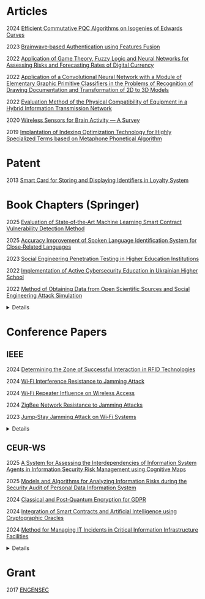 # Articles

2024 [Efficient Commutative PQC Algorithms on Isogenies of Edwards Curves](Efficient-Commutative-PQC-Algorithms-on-Isogenies-of-Edwards-Curves)

2023 [Brainwave‐based Authentication using Features Fusion](Brainwave‐based-Authentication-using-Features-Fusion)

2022 [Application of Game Theory, Fuzzy Logic and Neural Networks for Assessing Risks and Forecasting Rates of Digital Currency](Application-of-Game-Theory,-Fuzzy-Logic-and-Neural-Networks-for-Assessing-Risks-and-Forecasting-Rates-of-Digital-Currency)

2022 [Application of a Convolutional Neural Network with a Module of Elementary Graphic Primitive Classifiers in the Problems of Recognition of Drawing Documentation and Transformation of 2D to 3D Models](Application-of-a-Convolutional-Neural-Network-with-a-Module-of-Elementary-Graphic-Primitive-Classifiers-in-the-Problems-of-Recognition-of-Drawing-Documentation-and-Transformation-of-2D-to-3D-Models)

2022 [Evaluation Method of the Physical Compatibility of Equipment in a Hybrid Information Transmission Network](Evaluation-Method-of-the-Physical-Compatibility-of-Equipment-in-a-Hybrid-Information-Transmission-Network)

2020 [Wireless Sensors for Brain Activity — A Survey](Wireless-Sensors-for-Brain-Activity-—-A-Survey)

2019 [Implantation of Indexing Optimization Technology for Highly Specialized Terms based on Metaphone Phonetical Algorithm](Implantation-of-Indexing-Optimization-Technology-for-Highly-Specialized-Terms-based-on-Metaphone-Phonetical-Algorithm)

# Patent

2013 [Smart Card for Storing and Displaying Identifiers in Loyalty System](Smart-Card-for-Storing-and-Displaying-Identifiers-in-Loyalty-System)

# Book Chapters (Springer)

2025 [Evaluation of State‐of‐the‐Art Machine Learning Smart Contract Vulnerability Detection Method](Evaluation-of-State‐of‐the‐Art-Machine-Learning-Smart-Contract-Vulnerability-Detection-Method)

2025 [Accuracy Improvement of Spoken Language Identification System for Close‐Related Languages](Accuracy-Improvement-of-Spoken-Language-Identification-System-for-Close‐Related-Languages)

2023 [Social Engineering Penetration Testing in Higher Education Institutions](Social-Engineering-Penetration-Testing-in-Higher-Education-Institutions)

2022 [Implementation of Active Cybersecurity Education in Ukrainian Higher School](Implementation-of-Active-Cybersecurity-Education-in-Ukrainian-Higher-School)

2022 [Method of Obtaining Data from Open Scientific Sources and Social Engineering Attack Simulation](Method-of-Obtaining-Data-from-Open-Scientific-Sources-and-Social-Engineering-Attack-Simulation)

<details>

2022 [Transferability Evaluation of Speech Emotion Recognition Between Different Languages](Transferability-Evaluation-of-Speech-Emotion-Recognition-Between-Different-Languages)

2021 [Authentication System by Human Brainwaves using Machine Learning and Artificial Intelligence](Authentication-System-by-Human-Brainwaves-using-Machine-Learning-and-Artificial-Intelligence)

2021 [Automated Pipeline for Training Dataset Creation from Unlabeled Audios for Automatic Speech Recognition](Automated-Pipeline-for-Training-Dataset-Creation-from-Unlabeled-Audios-for-Automatic-Speech-Recognition)

2020 [Experimental Evaluation of Phishing Attack on High School Students](Experimental-Evaluation-of-Phishing-Attack-on-High-School-Students)

2020 [Deduplication Method for Ukrainian Last Names, Medicinal Names, and Toponyms based on Metaphone Phonetic Algorithm](Deduplication-Method-for-Ukrainian-Last-Names,-Medicinal-Names,-and-Toponyms-based-on-Metaphone-Phonetic-Algorithm)

2020 [Development and Operation Analysis of Spectrum Monitoring Subsystem 2.4–2.5 GHz Range](Development-and-Operation-Analysis-of-Spectrum-Monitoring-Subsystem-2.4–2.5-GHz-Range)

2019 [Investigation of the IoT Device Lifetime with Secure Data Transmission](Investigation-of-the-IoT-Device-Lifetime-with-Secure-Data-Transmission)

2019 [Implementation of Active Learning in the Master’s Program on Cybersecurity](Implementation-of-Active-Learning-in-the-Master’s-Program-on-Cybersecurity)

</details>

# Conference Papers

## IEEE

2024 [Determining the Zone of Successful Interaction in RFID Technologies](Determining-the-Zone-of-Successful-Interaction-in-RFID-Technologies)

2024 [Wi‐Fi Interference Resistance to Jamming Attack](Wi‐Fi-Interference-Resistance-to-Jamming-Attack)

2024 [Wi‐Fi Repeater Influence on Wireless Access](Wi‐Fi-Repeater-Influence-on-Wireless-Access)

2024 [ZigBee Network Resistance to Jamming Attacks](ZigBee-Network-Resistance-to-Jamming-Attacks)

2023 [Jump‐Stay Jamming Attack on Wi‐Fi Systems](Jump‐Stay-Jamming-Attack-on-Wi‐Fi-Systems)

<details>

2023 [Bluetooth Low‐Energy Beacon Resistance to Jamming Attack](Bluetooth-Low‐Energy-Beacon-Resistance-to-Jamming-Attack)

2023 [Method for Increasing the Various Sources Data Consistency for IoT Sensors](Method-for-Increasing-the-Various-Sources-Data-Consistency-for-IoT-Sensors)

2023 [Problematic Issues of the Accelerating Lens Deployment](Problematic-Issues-of-the-Accelerating-Lens-Deployment)

2022 [Video Channel Suppression Method of Unmanned Aerial Vehicles](Video-Channel-Suppression-Method-of-Unmanned-Aerial-Vehicles)

2022 [Assessing Approaches of IT Infrastructure Audit](Assessing-Approaches-of-IT-Infrastructure-Audit)

2022 [Analysis of Ways and Methods of Increasing the Availability of Information in Distributed Information Systems](Analysis-of-Ways-and-Methods-of-Increasing-the-Availability-of-Information-in-Distributed-Information-Systems)

2022 [Technology of Location Hiding by Spoofing the Mobile Operator IP Address](Technology-of-Location-Hiding-by-Spoofing-the-Mobile-Operator-IP-Address)

2022 [Performing Sniffing and Spoofing Attack Against ADS‐B and Mode S using Software Define Radio](Performing-Sniffing-and-Spoofing-Attack-Against-ADS‐B-and-Mode-S-using-Software-Define-Radio)

2021 [Sentence Segmentation from Unformatted Text using Language Modeling and Sequence Labeling Approaches](Sentence-Segmentation-from-Unformatted-Text-using-Language-Modeling-and-Sequence-Labeling-Approaches)

2021 [Last Mile Technique for Wireless Delivery System using an Accelerating Lens](Last-Mile-Technique-for-Wireless-Delivery-System-using-an-Accelerating-Lens)

2020 [Experimental Evaluation of an Accelerating Lens on Spatial Field Structure and Frequency Spectrum](Experimental-Evaluation-of-an-Accelerating-Lens-on-Spatial-Field-Structure-and-Frequency-Spectrum)

2020 [Sustainability Research of the Secure Wireless Communication System with Channel Reservation](Sustainability-Research-of-the-Secure-Wireless-Communication-System-with-Channel-Reservation)

2020 [Bandwidth Research of Wireless IoT Switches](Bandwidth-Research-of-Wireless-IoT-Switches)

2020 [Analysis of Implementation Results of the Distributed Access Control System](Analysis-of-Implementation-Results-of-the-Distributed-Access-Control-System)

2020 [Investigation of Availability of Wireless Access Points based on Embedded Systems](Investigation-of-Availability-of-Wireless-Access-Points-based-on-Embedded-Systems)

2019 [Monitoring Subsystem for Wireless Systems Based on Miniature Spectrum Analyzers](Monitoring-Subsystem-for-Wireless-Systems-Based-on-Miniature-Spectrum-Analyzers)

2018 [Scheme for Dynamic Channel Allocation with Interference Reduction in Wireless Sensor Network](Scheme-for-Dynamic-Channel-Allocation-with-Interference-Reduction-in-Wireless-Sensor-Network)

2017 [Experimental Evaluation of the Shading Effect of Accelerating Lens in Azimuth Plane](Experimental-Evaluation-of-the-Shading-Effect-of-Accelerating-Lens-in-Azimuth-Plane)

2015 [Modified Accelerating Lens as a Means of Increasing the Throughput, Range and Noise Immunity of IEEE 802.11 Systems](Modified-Accelerating-Lens-as-a-Means-of-Increasing-the-Throughput,-Range-and-Noise-Immunity-of-IEEE-802.11-Systems)

2013 [Research Results of the Impact of Spatial and Polarization Value of the Antennas on Network Capacity of Wireless Channels Standard IEEE 802.11](Research-Results-of-the-Impact-of-Spatial-and-Polarization-Value-of-the-Antennas-on-Network-Capacity-of-Wireless-Channels-Standard-IEEE-802.11)

</details>

## CEUR-WS

2025 [A System for Assessing the Interdependencies of Information System Agents in Information Security Risk Management using Cognitive Maps](A-System-for-Assessing-the-Interdependencies-of-Information-System-Agents-in-Information-Security-Risk-Management-using-Cognitive-Maps)

2025 [Models and Algorithms for Analyzing Information Risks during the Security Audit of Personal Data Information System](Models-and-Algorithms-for-Analyzing-Information-Risks-during-the-Security-Audit-of-Personal-Data-Information-System)

2024 [Classical and Post‐Quantum Encryption for GDPR](Classical-and-Post‐Quantum-Encryption-for-GDPR)

2024 [Integration of Smart Contracts and Artificial Intelligence using Cryptographic Oracles](Integration-of-Smart-Contracts-and-Artificial-Intelligence-using-Cryptographic-Oracles)

2024 [Method for Managing IT Incidents in Critical Information Infrastructure Facilities](Method-for-Managing-IT-Incidents-in-Critical-Information-Infrastructure-Facilities)

<details>

2024 [Research of the Graphic Model of the Points of the Elliptic Curve in the Edward Form](Research-of-the-Graphic-Model-of-the-Points-of-the-Elliptic-Curve-in-the-Edward-Form)

2024 [Methodology of Network Infrastructure Analysis as Part of Migration to Zero‐Trust Architecture](Methodology-of-Network-Infrastructure-Analysis-as-Part-of-Migration-to-Zero‐Trust-Architecture)

2024 [Model to Formation Data Base of Secondary Parameters for Assessing Status of the State Secret Protection](Model-to-Formation-Data-Base-of-Secondary-Parameters-for-Assessing-Status-of-the-State-Secret-Protection)

2024 [Methodology for Choosing a Consensus Algorithm for Blockchain Technology](Methodology-for-Choosing-a-Consensus-Algorithm-for-Blockchain-Technology)

2024 [Tokenomics and Perspectives of Proof of Stake](Tokenomics-and-Perspectives-of-Proof-of-Stake)

2024 [Person‐of‐Interest Detection on Mobile Forensics Data — AI‐Driven Roadmap](Person‐of‐Interest-Detection-on-Mobile-Forensics-Data-—-AI‐Driven-Roadmap)

2024 [Resistance to Replay Attacks of Remote Control Protocols using the 433 MHz Radio Channel](Resistance-to-Replay-Attacks-of-Remote-Control-Protocols-using-the-433-MHz-Radio-Channel)

2023 [Protecting Objects of Critical Information Infrastructure from Wartime Cyber Attacks by Decentralizing the Telecommunications Network](Protecting-Objects-of-Critical-Information-Infrastructure-from-Wartime-Cyber-Attacks-by-Decentralizing-the-Telecommunications-Network)

2023 [Properties of Isogeny Graph of Non‐Cyclic Edwards Curves](Properties-of-Isogeny-Graph-of-Non‐Cyclic-Edwards-Curves)

2023 [Dynamic Model of Guarantee Capacity and Cyber Security Management in the Critical Automated Systems](Dynamic-Model-of-Guarantee-Capacity-and-Cyber-Security-Management-in-the-Critical-Automated-Systems)

2023 [Multifunctional CRS Encryption Scheme on Isogenies of Non‐Supersingular Edwards Curves](Multifunctional-CRS-Encryption-Scheme-on-Isogenies-of-Non‐Supersingular-Edwards-Curves)

2023 [Smart Home Subsystem for Calculating the Quality of Public Utilities](Smart-Home-Subsystem-for-Calculating-the-Quality-of-Public-Utilities)

2023 [CSIKE‐ENC Combined Encryption Scheme with Optimized Degrees of Isogeny Distribution](CSIKE‐ENC-Combined-Encryption-Scheme-with-Optimized-Degrees-of-Isogeny-Distribution)

2022 [Prototyping Methodology of End‐to‐End Speech Analytics Software](Prototyping-Methodology-of-End‐to‐End-Speech-Analytics-Software)

2022 [Optimization of Machine Learning Method to Improve the Management Efficiency of Heterogeneous Telecommunication Network](Optimization-of-Machine-Learning-Method-to-Improve-the-Management-Efficiency-of-Heterogeneous-Telecommunication-Network)

2022 [Modeling CSIKE Algorithm on Non‐Cyclic Edwards Curves](Modeling-CSIKE-Algorithm-on-Non‐Cyclic-Edwards-Curves)

2022 [Using Machine Learning Techniques to Increase the Effectiveness of Cybersecurity](Using-Machine-Learning-Techniques-to-Increase-the-Effectiveness-of-Cybersecurity)

2022 [Decentralized Access Demarcation System Construction in Situational Center Network](Decentralized-Access-Demarcation-System-Construction-in-Situational-Center-Network)

2022 [Implementation of the CSIDH Algorithm Model on Supersingular Twisted and Quadratic Edwards Curves](Implementation-of-the-CSIDH-Algorithm-Model-on-Supersingular-Twisted-and-Quadratic-Edwards-Curves)

2022 [Natural Language Technology to Ensure the Safety of Speech Information](Natural-Language-Technology-to-Ensure-the-Safety-of-Speech-Information)

2022 [Increasing the Functional Network Stability in the Depression Zone of the Hydroelectric Power Station Reservoir](Increasing-the-Functional-Network-Stability-in-the-Depression-Zone-of-the-Hydroelectric-Power-Station-Reservoir)

2022 [Formation of Dependability and Cyber Protection Model in Information Systems of Situational Center](Formation-of-Dependability-and-Cyber-Protection-Model-in-Information-Systems-of-Situational-Center)

2022 [Stability Verification of Self‐Organized Wireless Networks with Block Encryption](Stability-Verification-of-Self‐Organized-Wireless-Networks-with-Block-Encryption)

2021 [Analysis of Automatic Speech Recognition Methods](Analysis-of-Automatic-Speech-Recognition-Methods)

2021 [Computing of Odd Degree Isogenies on Supersingular Twisted Edwards Curves](Computing-of-Odd-Degree-Isogenies-on-Supersingular-Twisted-Edwards-Curves)

2020 [Invasion Detection Model using Two‐Stage Criterion of Detection of Network Anomalies](Invasion-Detection-Model-using-Two‐Stage-Criterion-of-Detection-of-Network-Anomalies)

2020 [Analysis of 2‐Isogeny Properties of Generalized Form Edwards Curves](Analysis-of-2‐Isogeny-Properties-of-Generalized-Form-Edwards-Curves)

2020 [Implementation of Social Engineering Attack at Institution of Higher Education](Implementation-of-Social-Engineering-Attack-at-Institution-of-Higher-Education)

2020 [Techniques Comparison for Natural Language Processing](Techniques-Comparison-for-Natural-Language-Processing)

2020 [Modeling of 3‐ and 5‐Isogenies of Supersingular Edwards Curves](Modeling-of-3‐-and-5‐Isogenies-of-Supersingular-Edwards-Curves)

2019 [Men‐in‐the‐Middle Attack Simulation on Low Energy Wireless Devices using Software Define Radio](Men‐in‐the‐Middle-Attack-Simulation-on-Low-Energy-Wireless-Devices-using-Software-Define-Radio)

2019 [Security Rating Metrics for Distributed Wireless Systems](Security-Rating-Metrics-for-Distributed-Wireless-Systems)

</details>

# Grant

2017 [ENGENSEC](ENGENSEC)
